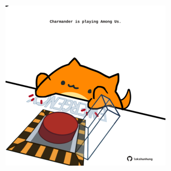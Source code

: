 <!-- built at 27/08/2025, 04:00:30 UTC -->
<p align="center">
  <img width="500" height="500" src="./ReadmeImage.svg">
</p>
